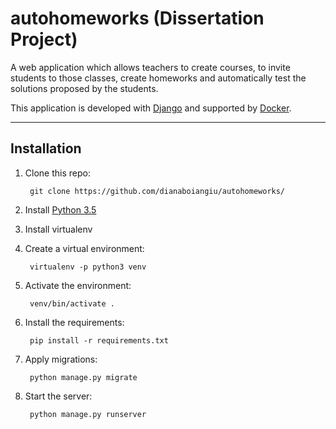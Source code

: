 # autohomeworks (Dissertation Project)


A web application which allows teachers to create courses, to invite students to those classes, 
create homeworks and automatically test the solutions proposed by the students.


This application is developed with [Django](https://www.djangoproject.com/) and supported by [Docker](https://www.docker.com/).

----------------------------

## Installation

1. Clone this repo:
      
        git clone https://github.com/dianaboiangiu/autohomeworks/
  
2. Install [Python 3.5](https://www.python.org/downloads/)

3. Install virtualenv

4. Create a virtual environment:
   
        virtualenv -p python3 venv

5. Activate the environment:
   
        venv/bin/activate .
   
6. Install the requirements:
   
        pip install -r requirements.txt
   
7. Apply migrations:
   
        python manage.py migrate
   
8. Start the server:
  
        python manage.py runserver
   

